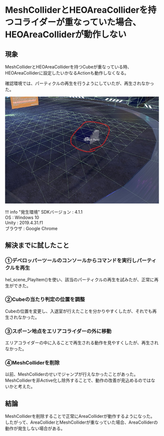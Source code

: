# MeshColliderとHEOAreaColliderを持つコライダーが重なっていた場合、HEOAreaColliderが動作しない

## 現象
MeshColliderとHEOAreaColliderを持つCubeが重なっている時、HEOAreaColliderに設定したいかなるActionも動作しなくなる。

確認環境では、パーティクルの再生を行うようにしていたが、再生されなかった。

![MeshColliderAndAreaColliderOverrap](img/MeshColliderAndAreaColliderOverrap.jpg)

!!! info "発生環境"
    SDKバージョン : 4.1.1 <br>
    OS : Windows 10 <br>
    Unity : 2019.4.31.f1 <br>
    ブラウザ : Google Chrome

## 解決までに試したこと
### ①デベロッパーツールのコンソールからコマンドを実行しパーティクルを再生

hel_scene_PlayItem()を使い、該当のパーティクルの再生を試みたが、正常に再生ができた。

### ②Cubeの当たり判定の位置を調整

Cubeの位置を変更し、入退室が行えたことを分かりやすくしたが、それでも再生されなかった。

### ③スポーン地点をエリアコライダーの外に移動

エリアコライダーの中に入ることで再生される動作を見やすくしたが、再生されなかった。

### ④MeshColliderを削除

以前、MeshColliderのせいでジャンプが行えなかったことがあった。
MeshColliderを非Active化し除外することで、動作の改善が見込めるのではないかと考えた。

## 結論

MeshColliderを削除することで正常にAreaColliderが動作するようになった。
したがって、AreaColliderとMeshColliderが重なっていた場合、AreaColliderの動作が発生しない場合がある。
